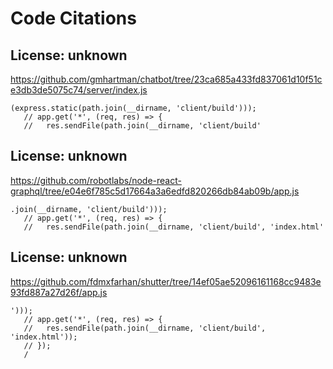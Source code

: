 # Code Citations

## License: unknown
https://github.com/gmhartman/chatbot/tree/23ca685a433fd837061d10f51ce3db3de5075c74/server/index.js

```
(express.static(path.join(__dirname, 'client/build')));
   // app.get('*', (req, res) => {
   //   res.sendFile(path.join(__dirname, 'client/build'
```


## License: unknown
https://github.com/robotlabs/node-react-graphql/tree/e04e6f785c5d17664a3a6edfd820266db84ab09b/app.js

```
.join(__dirname, 'client/build')));
   // app.get('*', (req, res) => {
   //   res.sendFile(path.join(__dirname, 'client/build', 'index.html'
```


## License: unknown
https://github.com/fdmxfarhan/shutter/tree/14ef05ae52096161168cc9483e93fd887a27d26f/app.js

```
')));
   // app.get('*', (req, res) => {
   //   res.sendFile(path.join(__dirname, 'client/build', 'index.html'));
   // });
   /
```

